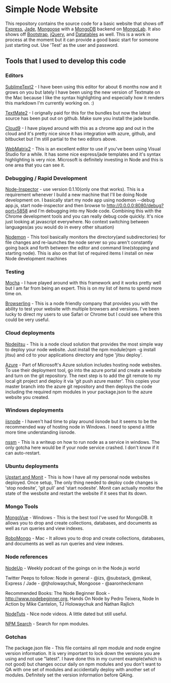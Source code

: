 # Simple Node Website

This repository contains the source code for a basic website that shows off [Express][Express], [Jade][Jade], [Mongoose][Mongoose] with a [MongoDB][MongoDB] backend on [MongoLab][MongoLab].  It also shows off [Bootstrap][Bootstrap], [jQuery][jQuery], and [Datatables][Datatables] as well. This is a work in process at the moment but it can provide a good basic start for someone just starting out.  Use 'Test' as the user and password.


## Tools that I used to develop this code

### Editors

[SublimeText2][SublimeText2] - I have been using this editor for about 6 months now and it grows on you but lately I have been using the new version of Textmate on the Mac because I like the syntax highlighting and especially how it renders this markdown I'm currently working on.  :)

[TextMate2][TextMate2] - I orignally paid for this for the bundles but now the latest source has been put out on github.  Make sure you install the jade bundle.

[Cloud9][Cloud9] - I have played around with this as a chrome app and out in the cloud and it's pretty nice since it has integration with azure, github, and bitbucket but I'm still partial to the two editors above.

[WebMatrix2][WebMatrix2] - This is an excellent editor to use if you've been using Visual Studio for a while.  It has some nice express/jade templates and it's syntax highlighting is very nice.  Microsoft is definitely investing in Node and this is one area that you can see it.


### Debugging / Rapid Development

[Node-Inspector][Node-Inspector] - use version 0.1.10(only one that works). This is a requirement whenever I build a new machine that I'll be doing Node development on.  I basically start my node app using nodemon --debug app.js, start node-inspector and then browse to http://0.0.0.0:8080/debug?port=5858 and I'm debugging into my Node code.  Combining this with the Chrome development tools and you can really debug code quickly.  It's nice just looking at javascript everywhere.  No context switching between languages(as you would do in every other situation)

[Nodemon][Nodemon] - This tool basically monitors the directory(and subdirectories) for file changes and re-launches the node server so you aren't constantly going back and forth between the editor and command line(stopping and starting node).  This is also on that list of required items I install on new Node development machines 


### Testing

[Mocha][Mocha] - I have played around with this framework and it works pretty well but I am far from being an expert.  This is on my list of items to spend more time on.

[Browserling][Browserling] - This is a node friendly company that provides you with the ability to test your website with multiple browsers and versions.  I've been lucky to direct my users to use Safari or Chrome but I could see where this could be very useful.


### Cloud deployments

[Nodejitsu][Nodejitsu] - This is a node cloud solution that provides the most simple way to deploy your node website.  Just install the npm module(npm -g install jitsu) and cd to your applications directory and type 'jitsu deploy'.

[Azure][Azure] - Part of Microsoft's Azure solution includes hosting node websites.  To use their deployment tool, go into the azure portal and create a website and turn on the git repository.  The next step is to add the git remote to my local git project and deploy it via 'git push azure master'.  This copies your master branch into the azure git repository and then deploys the code including the required npm modules in your package.json to the azure website you created.


### Windows deployments

[iisnode][iisnode] - I haven't had time to play around iisnode but it seems to be the recommended way of hosting node in Windows.  I need to spend a little more time understanding iisnode.

[nssm][nssm] - This is a writeup on how to run node as a service in windows.  The only gotcha here would be if your node service crashed.  I don't know if it can auto-restart.


### Ubuntu deployments

[Upstart and Monit][Upstart and Monit] - This is how I have all my personal node websites deployed.  Once setup, The only thing needed to deploy code changes is 'stop nodesite', 'git pull' and 'start nodesite'.  Monit can actually monitor the state of the wesbsite and restart the website if it sees that its down.

### Mongo Tools

[MongoVue][MongoVue] - Windows - This is the best tool I've used for MongoDB.  It allows you to drop and create collections, databases, and documents as well as run queries and view indexes.

[RoboMongo][RoboMongo] - Mac - It allows you to drop and create collections, databases, and documents as well as run queries and view indexes.

### Node references

[NodeUp][NodeUp] - Weekly podcast of the goings on in the Node.js world

Twitter Peeps to follow: Node in general - @izs, @substack, @mikeal,  Express / Jade - @tjholowaychuk,  Mongoose - @aaronheckmann

Recommended Books: The Node Beginner Book - http://www.nodebeginner.org,  Hands On Node by Pedro Teixera,  Node In Action by Mike Cantelon, TJ Holowaychuk and Nathan Rajlich

[NodeTuts][NodeTuts] - Nice node videos.  A little dated but still useful.

[NPM Search][NPM Search] - Search for npm modules.

### Gotchas

The package.json file - This file contains all npm module and node engine version information.  It is very important to lock down the versions you are using and not use "latest".  I have done this in my current example(which is not good) but changes occur daily on npm modules and you don't want to QA with one set of modules and accidentally deploy with another set of modules.  Definitely set the version information before QAing.



[Express]: http://expressjs.com/
[Jade]:	http://jade-lang.com/
[Mongoose]:	http://mongoosejs.com/
[MongoDB]: http://www.mongodb.org/
[MongoLab]: http://www.mongolab.com/
[Bootstrap]: http://twitter.github.com/bootstrap/
[jQuery]: http://jquery.com/
[Datatables]: http://datatables.net/

[SublimeText2]: http://www.sublimetext.com/2
[TextMate2]: https://github.com/textmate/textmate
[Cloud9]: https://c9.io/
[WebMatrix2]: http://www.microsoft.com/web/webmatrix/

[Node-Inspector]: https://github.com/dannycoates/node-inspector
[Nodemon]: https://github.com/remy/nodemon

[Mocha]: http://visionmedia.github.com/mocha/
[Browserling]: https://browserling.com/

[Nodejitsu]: http://nodejitsu.com/
[Azure]: https://www.windowsazure.com/en-us/develop/nodejs/

[iisnode]: https://github.com/tjanczuk/iisnode
[nssm]: http://blog.tatham.oddie.com.au/2011/03/16/node-js-on-windows/

[Upstart and Monit]: http://howtonode.org/deploying-node-upstart-monit

[MongoVue]: http://www.mongovue.com/
[RoboMongo]: http://www.robomongo.org

[NodeUp]: http://nodeup.com
[NodeTuts]: http://nodetuts.com/
[NPM Search]: https://npmjs.org/
